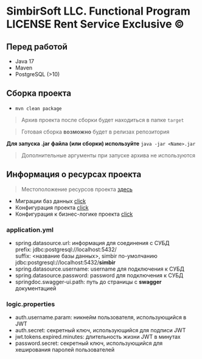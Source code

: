 # SimbirSoft LLC. Functional Program LICENSE Rent Service Exclusive ©️
## Перед работой
- Java 17
- Maven
- PostgreSQL (>10)
## Сборка проекта
- ```mvn clean package```
> Архив проекта после сборки будет находиться в папке ```target```

> Готовая сборка **возможно** будет в релизах репозитория

**Для запуска .jar файла (или сборки) используйте** ```java -jar <Name>.jar```
> Дополнительные аргументы при запуске архива не используются
## Информация о ресурсах проекта
> Местоположение ресурсов проекта [здесь](./src/main/resources)

- Миграции баз данных [click](./src/main/resources/db/migration)
- Конфигурация проекта [click](./src/main/resources/application.yml)
- Конфигурация к бизнес-логике проекта [click](./src/main/resources/logic.properties)
### application.yml
- spring.datasource.url: информация для соединения с СУБД \
  prefix: jdbc:postgresql://localhost:5432/ \
  suffix: <название базы данных>, simbir по-умолчанию \
  jdbc:postgresql://localhost:5432/**simbir**
- spring.datasource.username: username для подключения к СУБД
- spring.datasource.password: password для подключения к СУБД
- springdoc.swagger-ui.path: путь до страницы с **swagger** документацией

### logic.properties
- auth.username.param: никнейм пользователя, использующийся в JWT
- auth.secret: секретный ключ, использующийся для подписи JWT
- jwt.tokens.expired.minutes: длительность жизни JWT в минутах
- password.secret: секретный ключ, использующийся для хеширования паролей пользователей
